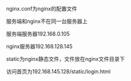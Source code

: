 nginx.conf为nginx的配置文件

服务端和nginx不在同一台服务器上

服务端服务器192.168.0.105

nginx服务器192.168.128.145

static为nginx静态文件，文件放在nginx文件目录下

访问首页为192.168.145.128/static/login.html